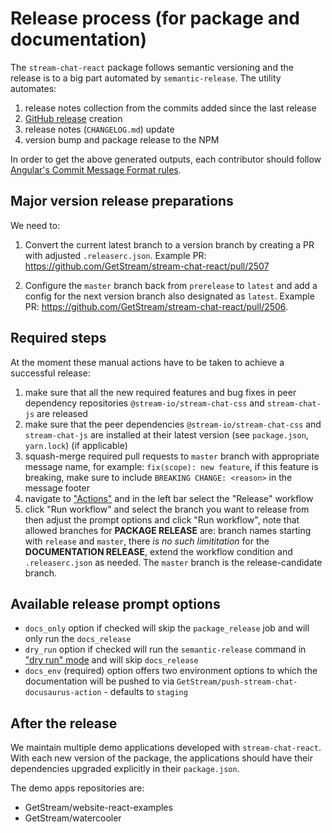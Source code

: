 # Release process (for package and documentation)

The `stream-chat-react` package follows semantic versioning and the release is to a big part automated by `semantic-release`. The utility automates:

1. release notes collection from the commits added since the last release
2. [GitHub release](https://github.com/GetStream/stream-chat-react/releases) creation
3. release notes (`CHANGELOG.md`) update
4. version bump and package release to the NPM

In order to get the above generated outputs, each contributor should follow [Angular's Commit Message Format rules](https://github.com/angular/angular/blob/master/CONTRIBUTING.md#-commit-message-format).

## Major version release preparations

We need to:

1. Convert the current latest branch to a version branch by creating a PR with adjusted `.releaserc.json`. Example PR: https://github.com/GetStream/stream-chat-react/pull/2507

2. Configure the `master` branch back from `prerelease` to `latest` and add a config for the next version branch also designated as `latest`. Example PR: https://github.com/GetStream/stream-chat-react/pull/2506.

## Required steps

At the moment these manual actions have to be taken to achieve a successful release:

1. make sure that all the new required features and bug fixes in peer dependency repositories `@stream-io/stream-chat-css` and `stream-chat-js` are released
2. make sure that the peer dependencies `@stream-io/stream-chat-css` and `stream-chat-js` are installed at their latest version (see `package.json`, `yarn.lock`) (if applicable)
3. squash-merge required pull requests to `master` branch with appropriate message name, for example: `fix(scope): new feature`, if this feature is breaking, make sure to include `BREAKING CHANGE: <reason>` in the message footer
4. navigate to ["Actions"](https://github.com/GetStream/stream-chat-react/actions) and in the left bar select the "Release" workflow
5. click "Run workflow" and select the branch you want to release from then adjust the prompt options and click "Run workflow", note that allowed branches for **PACKAGE RELEASE** are: branch names starting with `release` and `master`, there _is no such limititation_ for the **DOCUMENTATION RELEASE**, extend the workflow condition and `.releaserc.json` as needed. The `master` branch is the release-candidate branch.

## Available release prompt options

- `docs_only` option if checked will skip the `package_release` job and will only run the `docs_release`
- `dry_run` option if checked will run the `semantic-release` command in ["dry run" mode](https://semantic-release.gitbook.io/semantic-release/usage/configuration#dryrun) and will skip `docs_release`
- `docs_env` (required) option offers two environment options to which the documentation will be pushed to via `GetStream/push-stream-chat-docusaurus-action` - defaults to `staging`

## After the release

We maintain multiple demo applications developed with `stream-chat-react`. With each new version of the package, the applications should have their dependencies upgraded explicitly in their `package.json`.

The demo apps repositories are:

- GetStream/website-react-examples
- GetStream/watercooler
